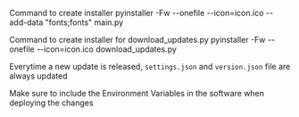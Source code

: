 Command to create installer
    pyinstaller -Fw --onefile --icon=icon.ico --add-data "fonts;fonts" main.py

Command to create installer for download_updates.py
    pyinstaller -Fw --onefile --icon=icon.ico download_updates.py

Everytime a new update is released, `settings.json` and `version.json` file are always updated

Make sure to include the Environment Variables in the software when deploying the changes
